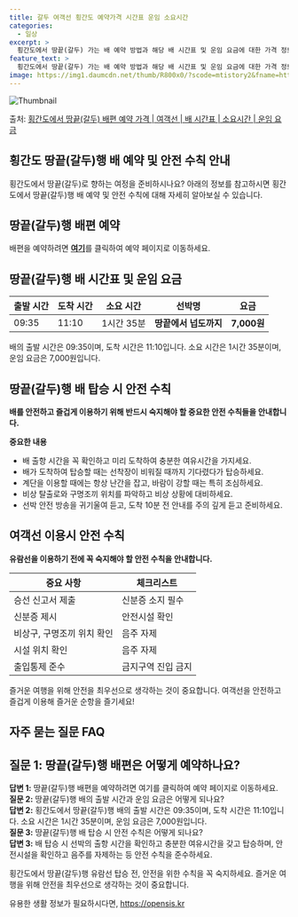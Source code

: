 ```yaml
---
title: 갈두 여객선 횡간도 예약가격 시간표 운임 소요시간
categories:
  - 일상
excerpt: >
  횡간도에서 땅끝(갈두) 가는 배 예약 방법과 해당 배 시간표 및 운임 요금에 대한 가격 정보를 안내 드리겠습니다. 안전하고 재밋는 땅끝(갈두)행 여행을 위해 아래 정보 참고하시기 바랍니다. 땅끝(갈두)행 배편 예약하기 👈 클릭횡간도에서 땅끝(갈두)행 배 시간표출발 시간도착 시간소요 시간선박명요금09:3511:101시간 35분땅끝에서 넙도까지7,000원땅끝(갈두)행 배편 예약하기 👈 클릭횡간도에서 땅끝(갈두)행 여객선 탑승 시 이용수칙해당 지역에서 여객선을 이용할 때 꼭 알아두어야 하는 중요한 수칙들을 소개합니다. 중요한 내용 1) 배 출항 시간을 꼭 확인하고 미리 도착하여 충분한 여유시간을 가지세요. 2) 배가 도착하여 탑승할 때는 선착장이 비워질 때까지 기다렸다가 탑승하세요. 3) 계단을 이용할 때에는..
feature_text: >
  횡간도에서 땅끝(갈두) 가는 배 예약 방법과 해당 배 시간표 및 운임 요금에 대한 가격 정보를 안내 드리겠습니다. 안전하고 재밋는 땅끝(갈두)행 여행을 위해 아래 정보 참고하시기 바랍니다. 땅끝(갈두)행 배편 예약하기 👈 클릭횡간도에서 땅끝(갈두)행 배 시간표출발 시간도착 시간소요 시간선박명요금09:3511:101시간 35분땅끝에서 넙도까지7,000원땅끝(갈두)행 배편 예약하기 👈 클릭횡간도에서 땅끝(갈두)행 여객선 탑승 시 이용수칙해당 지역에서 여객선을 이용할 때 꼭 알아두어야 하는 중요한 수칙들을 소개합니다. 중요한 내용 1) 배 출항 시간을 꼭 확인하고 미리 도착하여 충분한 여유시간을 가지세요. 2) 배가 도착하여 탑승할 때는 선착장이 비워질 때까지 기다렸다가 탑승하세요. 3) 계단을 이용할 때에는..
image: https://img1.daumcdn.net/thumb/R800x0/?scode=mtistory2&fname=https%3A%2F%2Fblog.kakaocdn.net%2Fdn%2F3Yu6z%2FbtsHCQucqv3%2F9xY0wKKjaK5tKG6yEREKjk%2Fimg.webp
---
```


![Thumbnail](https://img1.daumcdn.net/thumb/R800x0/?scode=mtistory2&fname=https%3A%2F%2Fblog.kakaocdn.net%2Fdn%2F3Yu6z%2FbtsHCQucqv3%2F9xY0wKKjaK5tKG6yEREKjk%2Fimg.webp)

<p>출처: <a href="https://opensis.kr/entry/%ED%9A%A1%EA%B0%84%EB%8F%84%EC%97%90%EC%84%9C-%EB%95%85%EB%81%9D%EA%B0%88%EB%91%90-%EB%B0%B0%ED%8E%B8-%EC%98%88%EC%95%BD-%EA%B0%80%EA%B2%A9-%EC%97%AC%EA%B0%9D%EC%84%A0-%EB%B0%B0-%EC%8B%9C%EA%B0%84%ED%91%9C-%EC%86%8C%EC%9A%94%EC%8B%9C%EA%B0%84-%EC%9A%B4%EC%9E%84-%EC%9A%94%EA%B8%88" rel="dofollow">횡간도에서 땅끝(갈두) 배편 예약 가격 | 여객선 | 배 시간표 | 소요시간 | 운임 요금</a> </p>

## 횡간도 땅끝(갈두)행 배 예약 및 안전 수칙 안내

횡간도에서 땅끝(갈두)로 향하는 여정을 준비하시나요? 아래의 정보를 참고하시면 횡간도에서 땅끝(갈두)행 배 예약 및 안전 수칙에 대해 자세히
알아보실 수 있습니다.

## 땅끝(갈두)행 배편 예약

배편을 예약하려면 [**여기**](예약페이지링크)를 클릭하여 예약 페이지로 이동하세요.

## 땅끝(갈두)행 배 시간표 및 운임 요금

**출발 시간** | **도착 시간** | **소요 시간** | **선박명** | **요금**  
---|---|---|---|---  
09:35 | 11:10 | 1시간 35분 | **땅끝에서 넙도까지** | **7,000원**  
  
배의 출발 시간은 09:35이며, 도착 시간은 11:10입니다. 소요 시간은 1시간 35분이며, 운임 요금은 7,000원입니다.

## 땅끝(갈두)행 배 탑승 시 안전 수칙

**배를 안전하고 즐겁게 이용하기 위해 반드시 숙지해야 할 중요한 안전 수칙들을 안내합니다.**

**중요한 내용**

  * 배 출항 시간을 꼭 확인하고 미리 도착하여 충분한 여유시간을 가지세요.
  * 배가 도착하여 탑승할 때는 선착장이 비워질 때까지 기다렸다가 탑승하세요.
  * 계단을 이용할 때에는 항상 난간을 잡고, 바람이 강할 때는 특히 조심하세요.
  * 비상 탈출로와 구명조끼 위치를 파악하고 비상 상황에 대비하세요.
  * 선박 안전 방송을 귀기울여 듣고, 도착 10분 전 안내를 주의 깊게 듣고 준비하세요.

## 여객선 이용시 안전 수칙

**유람선을 이용하기 전에 꼭 숙지해야 할 안전 수칙을 안내합니다.**

**중요 사항** | **체크리스트**  
---|---  
승선 신고서 제출 | 신분증 소지 필수  
신분증 제시 | 안전시설 확인  
비상구, 구명조끼 위치 확인 | 음주 자제  
시설 위치 확인 | 음주 자제  
출입통제 준수 | 금지구역 진입 금지  
  
즐거운 여행을 위해 안전을 최우선으로 생각하는 것이 중요합니다. 여객선을 안전하고 즐겁게 이용해 즐거운 순항을 즐기세요!

## 자주 묻는 질문 FAQ

**질문 1:** 땅끝(갈두)행 배편은 어떻게 예약하나요?  
---  
**답변 1:** 땅끝(갈두)행 배편을 예약하려면 여기를 클릭하여 예약 페이지로 이동하세요.  
**질문 2:** 땅끝(갈두)행 배의 출발 시간과 운임 요금은 어떻게 되나요?  
**답변 2:** 횡간도에서 땅끝(갈두)행 배의 출발 시간은 09:35이며, 도착 시간은 11:10입니다. 소요 시간은 1시간 35분이며,
운임 요금은 7,000원입니다.  
**질문 3:** 땅끝(갈두)행 배 탑승 시 안전 수칙은 어떻게 되나요?  
**답변 3:** 배 탑승 시 선박의 출항 시간을 확인하고 충분한 여유시간을 갖고 탑승하며, 안전시설을 확인하고 음주를 자제하는 등 안전
수칙을 준수하세요.  
  
횡간도에서 땅끝(갈두)행 유람선 탑승 전, 안전을 위한 수칙을 꼭 숙지하세요. 즐거운 여행을 위해 안전을 최우선으로 생각하는 것이
중요합니다.

 

유용한 생활 정보가 필요하시다면, <a href="https://opensis.kr" rel="dofollow">https://opensis.kr</a>


